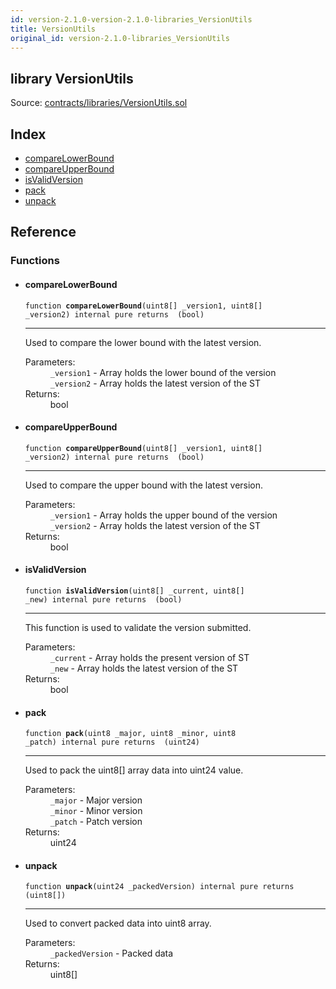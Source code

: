 ```yaml
---
id: version-2.1.0-version-2.1.0-libraries_VersionUtils
title: VersionUtils
original_id: version-2.1.0-libraries_VersionUtils
---
```


<div class="contract-doc"><div class="contract"><h2 class="contract-header"><span class="contract-kind">library</span> VersionUtils</h2><div class="source">Source: <a href="https://github.com/PolymathNetwork/polymath-core/blob/v2.1.0/contracts/libraries/VersionUtils.sol" target="_blank">contracts/libraries/VersionUtils.sol</a></div></div><div class="index"><h2>Index</h2><ul><li><a href="libraries_VersionUtils.html#compareLowerBound">compareLowerBound</a></li><li><a href="libraries_VersionUtils.html#compareUpperBound">compareUpperBound</a></li><li><a href="libraries_VersionUtils.html#isValidVersion">isValidVersion</a></li><li><a href="libraries_VersionUtils.html#pack">pack</a></li><li><a href="libraries_VersionUtils.html#unpack">unpack</a></li></ul></div><div class="reference"><h2>Reference</h2><div class="functions"><h3>Functions</h3><ul><li><div class="item function"><span id="compareLowerBound" class="anchor-marker"></span><h4 class="name">compareLowerBound</h4><div class="body"><code class="signature">function <strong>compareLowerBound</strong><span>(uint8[] _version1, uint8[] _version2) </span><span>internal </span><span>pure </span><span>returns  (bool) </span></code><hr/><div class="description"><p>Used to compare the lower bound with the latest version.</p></div><dl><dt><span class="label-parameters">Parameters:</span></dt><dd><div><code>_version1</code> - Array holds the lower bound of the version</div><div><code>_version2</code> - Array holds the latest version of the ST</div></dd><dt><span class="label-return">Returns:</span></dt><dd>bool</dd></dl></div></div></li><li><div class="item function"><span id="compareUpperBound" class="anchor-marker"></span><h4 class="name">compareUpperBound</h4><div class="body"><code class="signature">function <strong>compareUpperBound</strong><span>(uint8[] _version1, uint8[] _version2) </span><span>internal </span><span>pure </span><span>returns  (bool) </span></code><hr/><div class="description"><p>Used to compare the upper bound with the latest version.</p></div><dl><dt><span class="label-parameters">Parameters:</span></dt><dd><div><code>_version1</code> - Array holds the upper bound of the version</div><div><code>_version2</code> - Array holds the latest version of the ST</div></dd><dt><span class="label-return">Returns:</span></dt><dd>bool</dd></dl></div></div></li><li><div class="item function"><span id="isValidVersion" class="anchor-marker"></span><h4 class="name">isValidVersion</h4><div class="body"><code class="signature">function <strong>isValidVersion</strong><span>(uint8[] _current, uint8[] _new) </span><span>internal </span><span>pure </span><span>returns  (bool) </span></code><hr/><div class="description"><p>This function is used to validate the version submitted.</p></div><dl><dt><span class="label-parameters">Parameters:</span></dt><dd><div><code>_current</code> - Array holds the present version of ST</div><div><code>_new</code> - Array holds the latest version of the ST</div></dd><dt><span class="label-return">Returns:</span></dt><dd>bool</dd></dl></div></div></li><li><div class="item function"><span id="pack" class="anchor-marker"></span><h4 class="name">pack</h4><div class="body"><code class="signature">function <strong>pack</strong><span>(uint8 _major, uint8 _minor, uint8 _patch) </span><span>internal </span><span>pure </span><span>returns  (uint24) </span></code><hr/><div class="description"><p>Used to pack the uint8[] array data into uint24 value.</p></div><dl><dt><span class="label-parameters">Parameters:</span></dt><dd><div><code>_major</code> - Major version</div><div><code>_minor</code> - Minor version</div><div><code>_patch</code> - Patch version</div></dd><dt><span class="label-return">Returns:</span></dt><dd>uint24</dd></dl></div></div></li><li><div class="item function"><span id="unpack" class="anchor-marker"></span><h4 class="name">unpack</h4><div class="body"><code class="signature">function <strong>unpack</strong><span>(uint24 _packedVersion) </span><span>internal </span><span>pure </span><span>returns  (uint8[]) </span></code><hr/><div class="description"><p>Used to convert packed data into uint8 array.</p></div><dl><dt><span class="label-parameters">Parameters:</span></dt><dd><div><code>_packedVersion</code> - Packed data</div></dd><dt><span class="label-return">Returns:</span></dt><dd>uint8[]</dd></dl></div></div></li></ul></div></div></div>
